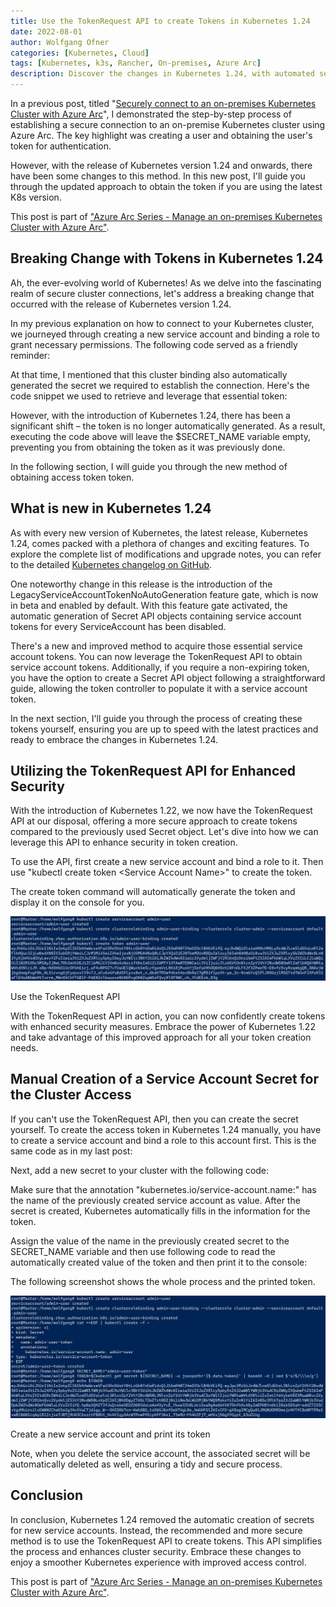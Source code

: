 ```yaml
---
title: Use the TokenRequest API to create Tokens in Kubernetes 1.24
date: 2022-08-01
author: Wolfgang Ofner
categories: [Kubernetes, Cloud]
tags: [Kubernetes, k3s, Rancher, On-premises, Azure Arc]
description: Discover the changes in Kubernetes 1.24, with automated secret removal. Embrace the secure TokenRequest API for easier and safer token creation.
---
```


In a previous post, titled "[Securely connect to an on-premises Kubernetes Cluster with Azure Arc](/securely-connect-to-on-premises-kubernetes-with-azure-arc)", I demonstrated the step-by-step process of establishing a secure connection to an on-premise Kubernetes cluster using Azure Arc. The key highlight was creating a user and obtaining the user's token for authentication.

However, with the release of Kubernetes version 1.24 and onwards, there have been some changes to this method. In this new post, I'll guide you through the updated approach to obtain the token if you are using the latest K8s version.

This post is part of ["Azure Arc Series - Manage an on-premises Kubernetes Cluster with Azure Arc"](/manage-on-premises-kubernetes-with-azure-arc).

## Breaking Change with Tokens in Kubernetes 1.24

Ah, the ever-evolving world of Kubernetes! As we delve into the fascinating realm of secure cluster connections, let's address a breaking change that occurred with the release of Kubernetes version 1.24.

In my previous explanation on how to connect to your Kubernetes cluster, we journeyed through creating a new service account and binding a role to grant necessary permissions. The following code served as a friendly reminder:

<script src="https://gist.github.com/WolfgangOfner/3351fe1c4967a5833b8e74e86c9b9f03.js"></script>

At that time, I mentioned that this cluster binding also automatically generated the secret we required to establish the connection. Here's the code snippet we used to retrieve and leverage that essential token:

<script src="https://gist.github.com/WolfgangOfner/a5285efb1f3c9a263443ea074df8c96d.js"></script>

However, with the introduction of Kubernetes 1.24, there has been a significant shift – the token is no longer automatically generated. As a result, executing the code above will leave the $SECRET_NAME variable empty, preventing you from obtaining the token as it was previously done.

In the following section, I will guide you through the new method of obtaining access token token.

## What is new in Kubernetes 1.24

As with every new version of Kubernetes, the latest release, Kubernetes 1.24, comes packed with a plethora of changes and exciting features. To explore the complete list of modifications and upgrade notes, you can refer to the detailed <a href="https://github.com/kubernetes/kubernetes/blob/master/CHANGELOG/CHANGELOG-1.24.md#urgent-upgrade-notes" target="_blank" rel="noopener noreferrer">Kubernetes changelog on GitHub</a>.

One noteworthy change in this release is the introduction of the LegacyServiceAccountTokenNoAutoGeneration feature gate, which is now in beta and enabled by default. With this feature gate activated, the automatic generation of Secret API objects containing service account tokens for every ServiceAccount has been disabled.

There's a new and improved method to acquire those essential service account tokens. You can now leverage the TokenRequest API to obtain service account tokens. Additionally, if you require a non-expiring token, you have the option to create a Secret API object following a straightforward guide, allowing the token controller to populate it with a service account token.

In the next section, I'll guide you through the process of creating these tokens yourself, ensuring you are up to speed with the latest practices and ready to embrace the changes in Kubernetes 1.24.

## Utilizing the TokenRequest API for Enhanced Security

With the introduction of Kubernetes 1.22, we now have the TokenRequest API at our disposal, offering a more secure approach to create tokens compared to the previously used Secret object. Let's dive into how we can leverage this API to enhance security in token creation.

To use the API, first create a new service account and bind a role to it. Then use "kubectl create token \<Service Account Name\>" to create the token.

<script src="https://gist.github.com/WolfgangOfner/ca5efc785f453876bb8cc6e4c5bd0dda.js"></script>

The create token command will automatically generate the token and display it on the console for you.

<div class="col-12 col-sm-10 aligncenter">
  <a href="/assets/img/posts/2022/08/Use-the-TokenRequest-API.jpg"><img loading="lazy" src="/assets/img/posts/2022/08/Use-the-TokenRequest-API.jpg" alt="Use the TokenRequest API" /></a>
  
  <p>
   Use the TokenRequest API
  </p>
</div>

With the TokenRequest API in action, you can now confidently create tokens with enhanced security measures. Embrace the power of Kubernetes 1.22 and take advantage of this improved approach for all your token creation needs.

## Manual Creation of a Service Account Secret for the Cluster Access

If you can't use the TokenRequest API, then you can create the secret yourself. To create the access token in Kubernetes 1.24 manually, you have to create a service account and bind a role to this account first. This is the same code as in my last post:

<script src="https://gist.github.com/WolfgangOfner/3351fe1c4967a5833b8e74e86c9b9f03.js"></script>

Next, add a new secret to your cluster with the following code:

<script src="https://gist.github.com/WolfgangOfner/7472da6468bd76c5e119527455c2f5df.js"></script>

Make sure that the annotation "kubernetes.io/service-account.name:" has the name of the previously created service account as value. After the secret is created, Kubernetes automatically fills in the information for the token. 

Assign the value of the name in the previously created secret to the SECRET_NAME variable and then use following code to read the automatically created value of the token and then print it to the console:

<script src="https://gist.github.com/WolfgangOfner/7d0231698c2e90df5f844c071f5536d5.js"></script>

The following screenshot shows the whole process and the printed token.

<div class="col-12 col-sm-10 aligncenter">
  <a href="/assets/img/posts/2022/08/Create-a-new-service-account-and-print-its-token.jpg"><img loading="lazy" src="/assets/img/posts/2022/08/Create-a-new-service-account-and-print-its-token.jpg" alt="Create a new service account and print its token" /></a>
  
  <p>
   Create a new service account and print its token
  </p>
</div>

Note, when you delete the service account, the associated secret will be automatically deleted as well, ensuring a tidy and secure process.

## Conclusion

In conclusion, Kubernetes 1.24 removed the automatic creation of secrets for new service accounts. Instead, the recommended and more secure method is to use the TokenRequest API to create tokens. This API simplifies the process and enhances cluster security. Embrace these changes to enjoy a smoother Kubernetes experience with improved access control. 

This post is part of ["Azure Arc Series - Manage an on-premises Kubernetes Cluster with Azure Arc"](/manage-on-premises-kubernetes-with-azure-arc).